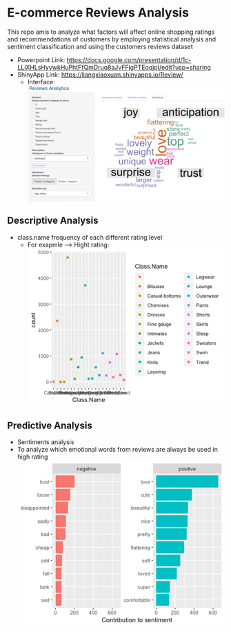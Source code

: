 # E-commerce Reviews Analysis

This repo amis to analyze what factors will affect online shopping ratings and recommendations of customers by employing statistical analysis and sentiment classification and using the customers reviews dataset

* Powerpoint Link: https://docs.google.com/presentation/d/1c-LLiXHLsHyywkHuPhtFfQmDruq8aJvFFjgPTEoqjpI/edit?usp=sharing
* ShinyApp Link: https://liangxiaoxuan.shinyapps.io/Review/
  * Interface:
  ![](https://github.com/liangxiaoxuan/E-commerce-reviews/blob/master/png/shinyapp.png)  
 

## Descriptive Analysis
* class.name frequency of each different rating level
  * For exapmle --> Hight rating:
![](https://github.com/liangxiaoxuan/E-commerce-reviews/blob/master/png/high-class.png)  

## Predictive Analysis
* Sentiments analysis
 * To analyze which emotional words from reviews are always be used in high rating
 ![](https://github.com/liangxiaoxuan/E-commerce-reviews/blob/master/png/negitive:positive%20words.png)  
